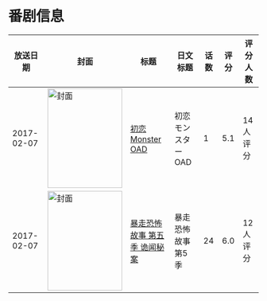 # 番剧信息

|放送日期|封面|标题|日文标题|话数|评分|评分人数|
|---|---|---|---|---|---|---|
|2017-02-07|<img src="https://lain.bgm.tv/pic/cover/c/4d/37/192377_95KML.jpg" alt="封面" style="width:150px;height:200px;object-fit:cover;">|[初恋Monster OAD](https://bangumi.tv/subject/192377)|初恋モンスター OAD|1|5.1|14人评分|
|2017-02-07|<img src="https://lain.bgm.tv/pic/cover/c/97/0e/208504_zrAbe.jpg" alt="封面" style="width:150px;height:200px;object-fit:cover;">|[暴走恐怖故事 第五季 诡闻秘案](https://bangumi.tv/subject/208504)|暴走恐怖故事 第5季|24|6.0|12人评分|
